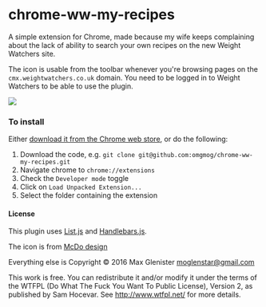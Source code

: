 chrome-ww-my-recipes
=========================

A simple extension for Chrome, made because my wife keeps complaining about the lack of ability to search your own recipes on the new Weight Watchers site.

The icon is usable from the toolbar whenever you're browsing pages on the `cmx.weightwatchers.co.uk` domain. You need to be logged in to Weight Watchers to be able to use the plugin.

![](http://i.imgur.com/ImrJkeH.png)

### To install

Either [download it from the Chrome web store](https://chrome.google.com/webstore/detail/mcebjigakimloomdokccjkdpmjkbmphd), or do the following:

  1. Download the code, e.g. `git clone git@github.com:omgmog/chrome-ww-my-recipes.git`
  2. Navigate chrome to `chrome://extensions`
  3. Check the `Developer mode` toggle
  4. Click on `Load Unpacked Extension...`
  5. Select the folder containing the extension


#### License

This plugin uses [List.js](http://www.listjs.com/) and [Handlebars.js](http://handlebarsjs.com/).

The icon is from [McDo design](http://www.iconarchive.com/show/book-icons-by-mcdo-design/Cook-Book-icon.html)

Everything else is Copyright © 2016 Max Glenister <moglenstar@gmail.com>

This work is free. You can redistribute it and/or modify it under the
terms of the WTFPL (Do What The Fuck You Want To Public License), Version 2,
as published by Sam Hocevar. See http://www.wtfpl.net/ for more details.
